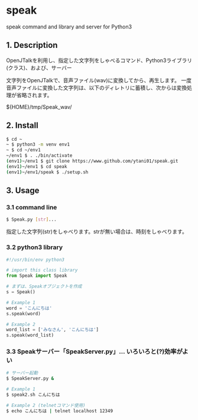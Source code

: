 # speak
speak command and library and server for Python3

## 1. Description
OpenJTalkを利用し、指定した文字列をしゃべるコマンド、Python3ライブラリ(クラス)、および、サーバー

文字列をOpenJTalkで、音声ファイル(wav)に変換してから、再生します。
一度音声ファイルに変換した文字列は、以下のディレトリに蓄積し、次からは変換処理が省略されます。

${HOME}/tmp/Speak_wav/

## 2. Install

```bash
$ cd ~
~ $ python3 -m venv env1
~ $ cd ~/env1
~/env1 $ . ./bin/activate
(env1)~/env1 $ git clone https://www.github.com/ytani01/speak.git
(env1)~/env1 $ cd speak
(env1)~/env1/speak $ ./setup.sh
```

## 3. Usage

### 3.1 command line

```bash
$ Speak.py [str]...
```
指定した文字列(str)をしゃべります。strが無い場合は、時刻をしゃべります。


### 3.2 python3 library

```python
#!/usr/bin/env python3

# import this class library
from Speak import Speak

# まずは、Speakオブジェクトを作成
s = Speak()

# Example 1
word = 'こんにちは'
s.speak(word)

# Example 2
word_list = ['みなさん', 'こんにちは']
s.speak(word_list)
```

### 3.3 Speakサーバー「SpeakServer.py」… いろいろと(?)効率がよい


```bash
# サーバー起動
$ SpeakServer.py &

# Example 1
$ speak2.sh こんにちは

# Example 2 (telnetコマンド使用)
$ echo こんにちは | telnet localhost 12349
```
